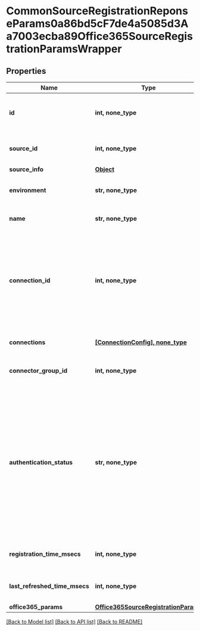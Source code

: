 # CommonSourceRegistrationReponseParams0a86bd5cF7de4a5085d3Aa7003ecba89Office365SourceRegistrationParamsWrapper


## Properties
Name | Type | Description | Notes
------------ | ------------- | ------------- | -------------
**id** | **int, none_type** | Source Registration ID. This can be used to retrieve, edit or delete the source registration. | [optional] [readonly] 
**source_id** | **int, none_type** | ID of top level source object discovered after the registration. | [optional] [readonly] 
**source_info** | [**Object**](Object.md) |  | [optional] 
**environment** | **str, none_type** | Specifies the environment type of the Protection Source. | [optional] 
**name** | **str, none_type** | The user specified name for this source. | [optional] 
**connection_id** | **int, none_type** | Specifies the id of the connection from where this source is reachable. This should only be set for a source being registered by a tenant user. This field will be depricated in future. Use connections field. | [optional] 
**connections** | [**[ConnectionConfig], none_type**](ConnectionConfig.md) | Specfies the list of connections for the source. | [optional] 
**connector_group_id** | **int, none_type** | Specifies the connector group id of connector groups. | [optional] 
**authentication_status** | **str, none_type** | Specifies the status of the authentication during the registration of a Protection Source. &#39;Pending&#39; indicates the authentication is in progress. &#39;Scheduled&#39; indicates the authentication is scheduled. &#39;Finished&#39; indicates the authentication is completed. &#39;RefreshInProgress&#39; indicates the refresh is in progress. | [optional] [readonly] 
**registration_time_msecs** | **int, none_type** | Specifies the time when the source was registered in milliseconds | [optional] [readonly] 
**last_refreshed_time_msecs** | **int, none_type** | Specifies the time when the source was last refreshed in milliseconds. | [optional] [readonly] 
**office365_params** | [**Office365SourceRegistrationParams**](Office365SourceRegistrationParams.md) |  | [optional] 

[[Back to Model list]](../README.md#documentation-for-models) [[Back to API list]](../README.md#documentation-for-api-endpoints) [[Back to README]](../README.md)


